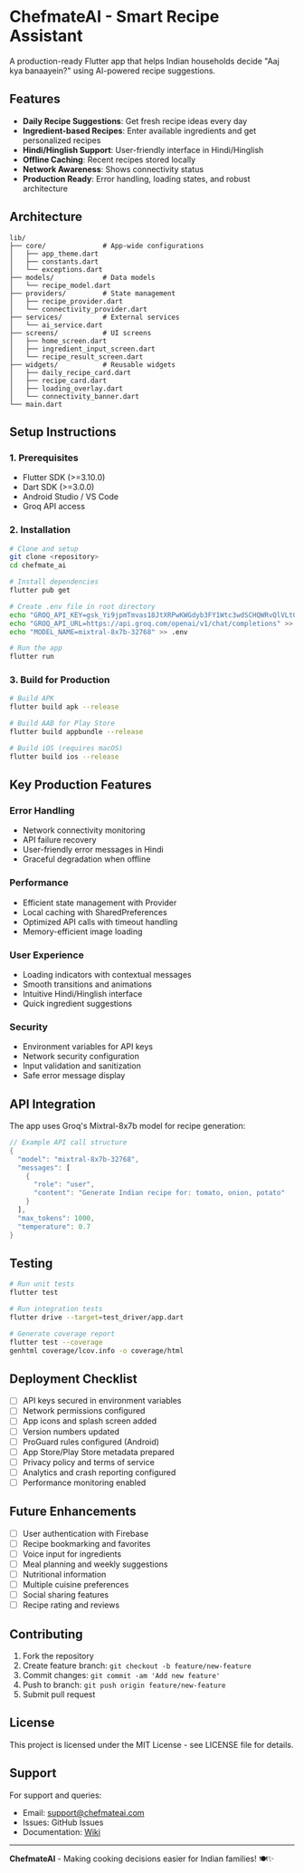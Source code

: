 # ChefmateAI - Smart Recipe Assistant

A production-ready Flutter app that helps Indian households decide "Aaj kya banaayein?" using AI-powered recipe suggestions.

## Features

- **Daily Recipe Suggestions**: Get fresh recipe ideas every day
- **Ingredient-based Recipes**: Enter available ingredients and get personalized recipes
- **Hindi/Hinglish Support**: User-friendly interface in Hindi/Hinglish
- **Offline Caching**: Recent recipes stored locally
- **Network Awareness**: Shows connectivity status
- **Production Ready**: Error handling, loading states, and robust architecture

## Architecture

```
lib/
├── core/              # App-wide configurations
│   ├── app_theme.dart
│   ├── constants.dart
│   └── exceptions.dart
├── models/            # Data models
│   └── recipe_model.dart
├── providers/         # State management
│   ├── recipe_provider.dart
│   └── connectivity_provider.dart
├── services/          # External services
│   └── ai_service.dart
├── screens/           # UI screens
│   ├── home_screen.dart
│   ├── ingredient_input_screen.dart
│   └── recipe_result_screen.dart
├── widgets/           # Reusable widgets
│   ├── daily_recipe_card.dart
│   ├── recipe_card.dart
│   ├── loading_overlay.dart
│   └── connectivity_banner.dart
└── main.dart
```

## Setup Instructions

### 1. Prerequisites
- Flutter SDK (>=3.10.0)
- Dart SDK (>=3.0.0)
- Android Studio / VS Code
- Groq API access

### 2. Installation

```bash
# Clone and setup
git clone <repository>
cd chefmate_ai

# Install dependencies
flutter pub get

# Create .env file in root directory
echo "GROQ_API_KEY=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" > .env
echo "GROQ_API_URL=https://api.groq.com/openai/v1/chat/completions" >> .env
echo "MODEL_NAME=mixtral-8x7b-32768" >> .env

# Run the app
flutter run
```

### 3. Build for Production

```bash
# Build APK
flutter build apk --release

# Build AAB for Play Store
flutter build appbundle --release

# Build iOS (requires macOS)
flutter build ios --release
```

## Key Production Features

### Error Handling
- Network connectivity monitoring
- API failure recovery
- User-friendly error messages in Hindi
- Graceful degradation when offline

### Performance
- Efficient state management with Provider
- Local caching with SharedPreferences
- Optimized API calls with timeout handling
- Memory-efficient image loading

### User Experience
- Loading indicators with contextual messages
- Smooth transitions and animations
- Intuitive Hindi/Hinglish interface
- Quick ingredient suggestions

### Security
- Environment variables for API keys
- Network security configuration
- Input validation and sanitization
- Safe error message display

## API Integration

The app uses Groq's Mixtral-8x7b model for recipe generation:

```dart
// Example API call structure
{
  "model": "mixtral-8x7b-32768",
  "messages": [
    {
      "role": "user", 
      "content": "Generate Indian recipe for: tomato, onion, potato"
    }
  ],
  "max_tokens": 1000,
  "temperature": 0.7
}
```

## Testing

```bash
# Run unit tests
flutter test

# Run integration tests
flutter drive --target=test_driver/app.dart

# Generate coverage report
flutter test --coverage
genhtml coverage/lcov.info -o coverage/html
```

## Deployment Checklist

- [ ] API keys secured in environment variables
- [ ] Network permissions configured
- [ ] App icons and splash screen added
- [ ] Version numbers updated
- [ ] ProGuard rules configured (Android)
- [ ] App Store/Play Store metadata prepared
- [ ] Privacy policy and terms of service
- [ ] Analytics and crash reporting configured
- [ ] Performance monitoring enabled

## Future Enhancements

- [ ] User authentication with Firebase
- [ ] Recipe bookmarking and favorites
- [ ] Voice input for ingredients
- [ ] Meal planning and weekly suggestions
- [ ] Nutritional information
- [ ] Multiple cuisine preferences
- [ ] Social sharing features
- [ ] Recipe rating and reviews

## Contributing

1. Fork the repository
2. Create feature branch: `git checkout -b feature/new-feature`
3. Commit changes: `git commit -am 'Add new feature'`
4. Push to branch: `git push origin feature/new-feature`
5. Submit pull request

## License

This project is licensed under the MIT License - see LICENSE file for details.

## Support

For support and queries:
- Email: support@chefmateai.com
- Issues: GitHub Issues
- Documentation: [Wiki](link-to-wiki)

---

**ChefmateAI** - Making cooking decisions easier for Indian families! 🍽️✨